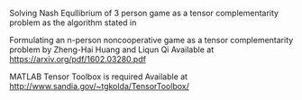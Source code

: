 Solving Nash Equllibrium of 3 person game as a tensor complementarity problem as the algorithm stated in

Formulating an n-person noncooperative game as a tensor complementarity problem
by Zheng-Hai Huang and Liqun Qi
Available at https://arxiv.org/pdf/1602.03280.pdf

MATLAB Tensor Toolbox is required
Available at http://www.sandia.gov/~tgkolda/TensorToolbox/